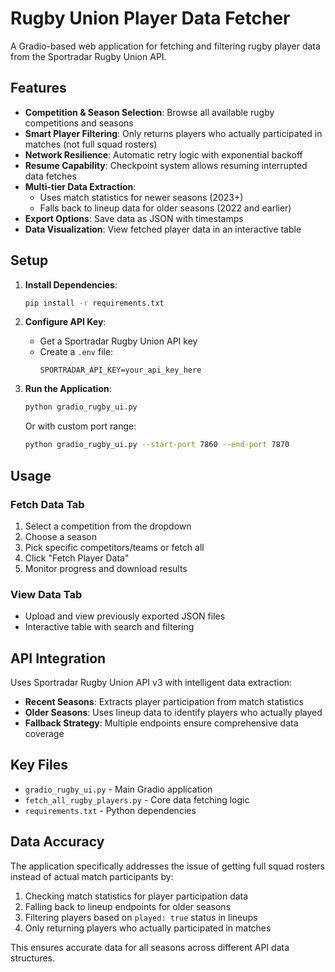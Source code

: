 # Rugby Union Player Data Fetcher

A Gradio-based web application for fetching and filtering rugby player data from the Sportradar Rugby Union API.

## Features

- **Competition & Season Selection**: Browse all available rugby competitions and seasons
- **Smart Player Filtering**: Only returns players who actually participated in matches (not full squad rosters)  
- **Network Resilience**: Automatic retry logic with exponential backoff
- **Resume Capability**: Checkpoint system allows resuming interrupted data fetches
- **Multi-tier Data Extraction**: 
  - Uses match statistics for newer seasons (2023+)
  - Falls back to lineup data for older seasons (2022 and earlier)
- **Export Options**: Save data as JSON with timestamps
- **Data Visualization**: View fetched player data in an interactive table

## Setup

1. **Install Dependencies**:
   ```bash
   pip install -r requirements.txt
   ```

2. **Configure API Key**:
   - Get a Sportradar Rugby Union API key
   - Create a `.env` file:
     ```
     SPORTRADAR_API_KEY=your_api_key_here
     ```

3. **Run the Application**:
   ```bash
   python gradio_rugby_ui.py
   ```
   
   Or with custom port range:
   ```bash
   python gradio_rugby_ui.py --start-port 7860 --end-port 7870
   ```

## Usage

### Fetch Data Tab
1. Select a competition from the dropdown
2. Choose a season
3. Pick specific competitors/teams or fetch all
4. Click "Fetch Player Data"
5. Monitor progress and download results

### View Data Tab  
- Upload and view previously exported JSON files
- Interactive table with search and filtering

## API Integration

Uses Sportradar Rugby Union API v3 with intelligent data extraction:

- **Recent Seasons**: Extracts player participation from match statistics
- **Older Seasons**: Uses lineup data to identify players who actually played
- **Fallback Strategy**: Multiple endpoints ensure comprehensive data coverage

## Key Files

- `gradio_rugby_ui.py` - Main Gradio application
- `fetch_all_rugby_players.py` - Core data fetching logic
- `requirements.txt` - Python dependencies

## Data Accuracy

The application specifically addresses the issue of getting full squad rosters instead of actual match participants by:

1. Checking match statistics for player participation data
2. Falling back to lineup endpoints for older seasons
3. Filtering players based on `played: true` status in lineups
4. Only returning players who actually participated in matches

This ensures accurate data for all seasons across different API data structures.